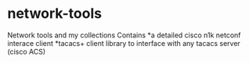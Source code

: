 network-tools
=============

Network tools and my collections
Contains 
*a detailed cisco n1k netconf interace client
*tacacs+ client library to interface with any tacacs server (cisco ACS)

